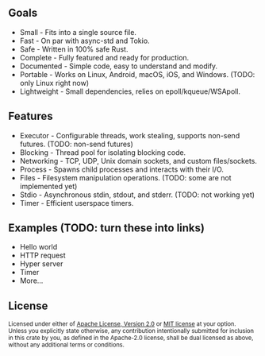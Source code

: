 ## Goals

* Small - Fits into a single source file.
* Fast - On par with async-std and Tokio.
* Safe - Written in 100% safe Rust.
* Complete - Fully featured and ready for production.
* Documented - Simple code, easy to understand and modify.
* Portable - Works on Linux, Android, macOS, iOS, and Windows. (TODO: only Linux right now)
* Lightweight - Small dependencies, relies on epoll/kqueue/WSApoll.

## Features

* Executor - Configurable threads, work stealing, supports non-send futures. (TODO: non-send futures)
* Blocking - Thread pool for isolating blocking code.
* Networking - TCP, UDP, Unix domain sockets, and custom files/sockets.
* Process - Spawns child processes and interacts with their I/O.
* Files - Filesystem manipulation operations. (TODO: some are not implemented yet)
* Stdio - Asynchronous stdin, stdout, and stderr. (TODO: not working yet) 
* Timer - Efficient userspace timers.

## Examples (TODO: turn these into links)

* Hello world
* HTTP request
* Hyper server
* Timer
* More...

## License

<sup>
Licensed under either of <a href="LICENSE-APACHE">Apache License, Version
2.0</a> or <a href="LICENSE-MIT">MIT license</a> at your option.
</sup>

<br/>

<sub>
Unless you explicitly state otherwise, any contribution intentionally submitted
for inclusion in this crate by you, as defined in the Apache-2.0 license, shall
be dual licensed as above, without any additional terms or conditions.
</sub>
